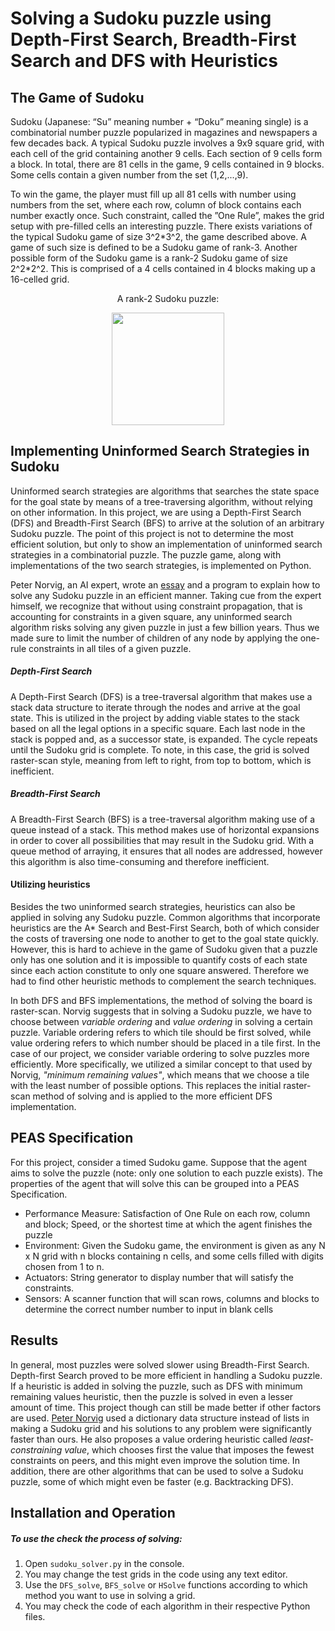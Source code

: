 # Solving a Sudoku puzzle using Depth-First Search, Breadth-First Search and DFS with Heuristics

## The Game of Sudoku
Sudoku (Japanese: “Su” meaning number + “Doku” meaning single) is a combinatorial number puzzle popularized in magazines and newspapers a few decades back. A typical Sudoku puzzle involves a 9x9 square grid, with each cell of the grid containing another 9 cells. Each section of 9 cells form a block. In total, there are 81 cells in the game, 9 cells contained in 9 blocks. Some cells contain a given number from the set (1,2,...,9).  

To win the game, the player must fill up all 81 cells with number using numbers from the set, where each row, column of block contains each number exactly once. Such constraint, called the ”One Rule”, makes the grid setup with pre-filled cells an interesting puzzle. 
There exists variations of the typical Sudoku game of size 3^2\*3^2, the game described above. A game of such size is defined to be a Sudoku game of rank-3. Another possible form of the Sudoku game is a rank-2 Sudoku game of size 2^2\*2^2. This is comprised of a 4 cells contained in 4 blocks making up a 16-celled grid.  

<p align="center"> A rank-2 Sudoku puzzle:  </p>

<p align="center">
  <img width="180" height="180" src="https://stemmiami.files.wordpress.com/2015/11/sudokuk4x4.jpg">
</p>

## Implementing Uninformed Search Strategies in Sudoku
Uninformed search strategies are algorithms that searches the state space for the goal state by means of a tree-traversing algorithm, without relying on other information. In this project, we are using a Depth-First Search (DFS) and Breadth-First Search (BFS) to arrive at the solution of an arbitrary Sudoku puzzle. The point of this project is not to determine the most efficient solution, but only to show an implementation of uninformed search strategies in a combinatorial puzzle. The puzzle game, along with implementations of the two search strategies, is implemented on Python.  

Peter Norvig, an AI expert, wrote an [essay](https://norvig.com/sudoku.html "Solving Every Sudoku Puzzle") and a program to explain how to solve any Sudoku puzzle in an efficient manner. Taking cue from the expert himself, we recognize that without using constraint propagation, that is accounting for constraints in a given square, any uninformed search algorithm risks solving any given puzzle in just a few billion years. Thus we made sure to limit the number of children of any node by applying the one-rule constraints in all tiles of a given puzzle.
##### **Depth-First Search**
A Depth-First Search (DFS) is a tree-traversal algorithm that makes use a stack data structure to iterate through the nodes and arrive at the goal state. This is utilized in the project by adding viable states to the stack based on all the legal options in a specific square. Each last node in the stack is popped and, as a successor state, is expanded. The cycle repeats until the Sudoku grid is complete. To note, in this case, the grid is solved raster-scan style, meaning from left to right, from top to bottom, which is inefficient.
##### **Breadth-First Search**
A Breadth-First Search (BFS) is a tree-traversal algorithm making use of a queue instead of a stack. This method makes use of horizontal expansions in order to cover all possibilities that may result in the Sudoku grid. With a queue method of arraying, it ensures that all nodes are addressed, however this algorithm is also time-consuming and therefore inefficient.
#### **Utilizing heuristics**
Besides the two uninformed search strategies, heuristics can also be applied in solving any Sudoku puzzle. Common algorithms that incorporate heuristics are the A* Search and Best-First Search, both of which consider the costs of traversing one node to another to get to the goal state quickly. However, this is hard to achieve in the game of Sudoku given that a puzzle only has one solution and it is impossible to quantify costs of each state since each action constitute to only one square answered. Therefore we had to find other heuristic methods to complement the search techniques.

In both DFS and BFS implementations, the method of solving the board is raster-scan. Norvig suggests that in solving a Sudoku puzzle, we have to choose between *variable ordering* and *value ordering* in solving a certain puzzle. Variable ordering refers to which tile should be first solved, while value ordering refers to which number should be placed in a tile first. In the case of our project, we consider variable ordering to solve puzzles more efficiently. More specifically, we utilized a similar concept to that used by Norvig, *"minimum remaining values"*, which means that we choose a tile with the least number of possible options. This replaces the initial raster-scan method of solving and is applied to the more efficient DFS implementation.

## PEAS Specification
For this project, consider a timed Sudoku game. Suppose that the agent aims to solve the puzzle (note: only one solution to each puzzle exists). The properties of the agent that will solve this can be grouped into a PEAS Specification. 
- Performance Measure: Satisfaction of One Rule on each row, column and block; Speed, or the shortest time at which the agent finishes the puzzle
- Environment: Given the Sudoku game, the environment is given as any N x N grid with n blocks containing n cells, and some cells filled with digits chosen from 1 to n. 
- Actuators: String generator to display number that will satisfy the constraints.
- Sensors: A scanner function that will scan rows, columns and blocks to determine the correct number number to input in blank cells 

## Results
In general, most puzzles were solved slower using Breadth-First Search. Depth-first Search proved to be more efficient in handling a Sudoku puzzle. If a heuristic is added in solving the puzzle, such as DFS with minimum remaining values heuristic, then the puzzle is solved in even a lesser amount of time.
This project though can still be made better if other factors are used. [Peter Norvig](https://norvig.com/sudoku.html "Solving Every Sudoku Puzzle") used a dictionary data structure instead of lists in making a Sudoku grid and his solutions to any problem were significantly faster than ours. He also proposes a value ordering heuristic called *least-constraining value*, which chooses first the value that imposes the fewest constraints on peers, and this might even improve the solution time.
In addition, there are other algorithms that can be used to solve a Sudoku puzzle, some of which might even be faster (e.g. Backtracking DFS).

## Installation and Operation
##### To use the check the process of solving:
1. Open `sudoku_solver.py` in the console.
2. You may change the test grids in the code using any text editor.
3. Use the `DFS_solve`, `BFS_solve` or `HSolve` functions according to which method you want to use in solving a grid.
4. You may check the code of each algorithm in their respective Python files.


